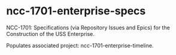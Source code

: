 # ncc-1701-enterprise-specs
NCC-1701: Specifications (via Repository Issues and Epics) for the Construction of the USS Enterprise.

Populates associated project:  ncc-1701-enterprise-timeline.
